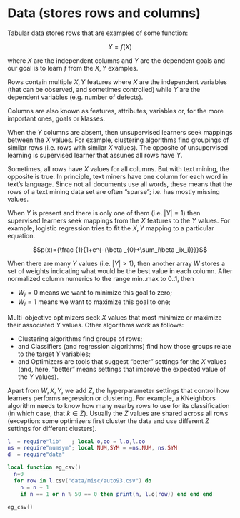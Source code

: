 # Data (stores rows and columns)

Tabular data stores rows that are examples of some function:

$$Y=f(X)$$

where $X$ are the independent columns and $Y$ are the dependent
goals and our goal is to learn $f$ from the $X,Y$ examples.

Rows contain multiple $X,Y$ features where $X$ are the independent
variables (that can be observed, and sometimes controlled) while
$Y$ are the dependent variables (e.g. number of defects).

Columns are also known as features, attributes,  variables or, for
the more important ones, goals or klasses.

When the $Y$ columns are absent, then unsupervised learners seek
mappings between the $X$ values. For example, clustering algorithms
find groupings of similar rows (i.e. rows with similar $X$ values).
The opposite of unsupervised learning is supervised learner that
assunes
 all rows have $Y$.

Sometimes, all rows have $X$ values for all columns. But with text
mining, the opposite is true. In principle, text miners have one
column for each word in text’s language. Since not all documents
use all words, these means that the rows of a text mining data set
are often “sparse”; i.e. has mostly missing values.

When $Y$ is present and there is only one of them (i.e. $|Y| = 1$)
then supervised learners seek mappings from the $X$ features to the
$Y$ values. For example, logistic regression tries to fit the $X,Y$
mapping to a particular equation.


$$p(x)={\frac {1}{1+e^{-(\beta _{0}+\sum_i\beta _ix_i)}}}$$


When there are many $Y$ values (i.e.  $|Y| > 1$), then another array
$W$ stores a set of weights indicating what would be the best value
in each column. After normalized column numerics to the range
min..max to 0..1, then

- $W_i=0$ means we want to minimize this goal to zero;
- $W_i=1$ means we want to maximize this goal to one;

Multi-objective optimizers seek $X$ values that most minimize or
maximize their associated $Y$ values. Other algorithms work as
follows:

- Clustering algorithms find groups of rows; 
- and Classifiers (and regression algorithms) find how those groups 
  relate to the target $Y$ variables; 
- and Optimizers are tools that suggest “better” settings for the $X$ 
  values (and, here, “better” means settings that improve the expected 
  value of the $Y$ values). 

Apart from $W,X,Y$, we add $Z$, the hyperparameter settings that
control how learners performs regression or clustering. For example,
a KNeighbors algorithm needs to know how many nearby rows to use
for its classification (in which case, that $k \in Z$). Usually the
$Z$ values are shared across all rows (exception: some optimizers
first cluster the data and use different $Z$ settings for different
clusters).

```lua
l  = require"lib"   ; local o,oo = l.o,l.oo
ns = require"numsym"; local NUM,SYM = =ns.NUM, ns.SYM
d  = require"data"

local function eg_csv()
  n=0
  for row in l.csv("data/misc/auto93.csv") do
    n = n + 1
    if n == 1 or n % 50 == 0 then print(n, l.o(row)) end end end

eg_csv()
```


